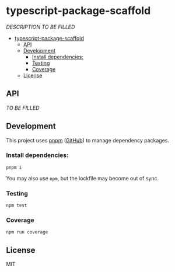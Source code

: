 # typescript-package-scaffold

*DESCRIPTION TO BE FILLED*

- [typescript-package-scaffold](#typescript-package-scaffold)
  - [API](#API)
  - [Development](#Development)
    - [Install dependencies:](#Install-dependencies)
    - [Testing](#Testing)
    - [Coverage](#Coverage)
  - [License](#License)

## API

*TO BE FILLED*

## Development

This project uses [pnpm](https://pnpm.js.org/) ([GitHub](https://github.com/pnpm/pnpm)) to manage dependency packages.

### Install dependencies:

``` shell
pnpm i
```

You may also use `npm`, but the lockfile may become out of sync.

### Testing

``` shell
npm test
```

### Coverage

``` shell
npm run coverage
```

## License

MIT
